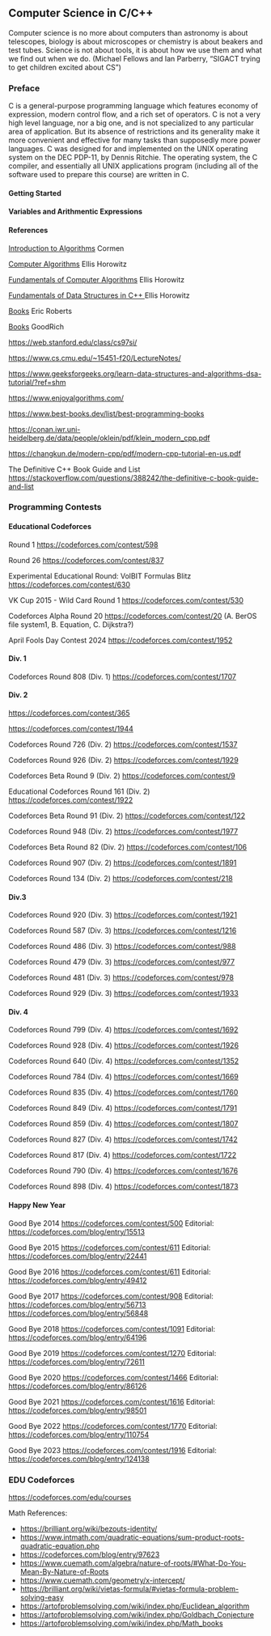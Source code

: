 ## Computer Science in C/C++

Computer science is no more about
computers than astronomy is about
telescopes, biology is about microscopes or
chemistry is about beakers and test tubes.
Science is not about tools, it is about
how we use them and what we find out
when we do. (Michael Fellows and Ian Parberry,
“SIGACT trying to get children excited about CS”)


### Preface

C is a general-purpose programming language which features economy 
of expression, modern control flow, and a rich set of operators. C is 
not a very high level language, nor a big one, and is not specialized to any 
particular area of application. But its absence of restrictions and its
generality make it more convenient and effective for many tasks than
supposedly more power languages. C was designed for and implemented on the
UNIX operating system on the DEC PDP-11, by Dennis Ritchie. The operating
system, the C compiler, and essentially all UNIX applications program (including
all of the software used to prepare this course) are written in C.

#### Getting Started

#### Variables and Arithmentic Expressions

#### References

[Introduction to Algorithms](https://canvas.projekti.info/ebooks/Introduction_to_algorithms_3rd_edition.pdf) Cormen

[Computer Algorithms](https://www.amazon.com/Ellis-Horowitz/dp/0929306414?ref_=ast_author_dp) Ellis Horowitz

[Fundamentals of Computer Algorithms](https://www.amazon.com/dp/B01FGIRFCG?ref_=ast_author_dp) Ellis Horowitz

[Fundamentals of Data Structures in C++ ](https://www.amazon.com/dp/B01FIZZFU6?ref_=ast_author_dp) Ellis Horowitz

[Books](https://cs.stanford.edu/people/eroberts/books/index.html) Eric Roberts

[Books](https://canvas.projekti.info/ebooks/Algorithm%20Design%20and%20Applications%5bA4%5d.pdf) GoodRich

https://web.stanford.edu/class/cs97si/

https://www.cs.cmu.edu/~15451-f20/LectureNotes/

https://www.geeksforgeeks.org/learn-data-structures-and-algorithms-dsa-tutorial/?ref=shm

https://www.enjoyalgorithms.com/

https://www.best-books.dev/list/best-programming-books

https://conan.iwr.uni-heidelberg.de/data/people/oklein/pdf/klein_modern_cpp.pdf

https://changkun.de/modern-cpp/pdf/modern-cpp-tutorial-en-us.pdf

The Definitive C++ Book Guide and List https://stackoverflow.com/questions/388242/the-definitive-c-book-guide-and-list


### Programming Contests

#### Educational Codeforces 

Round  1 https://codeforces.com/contest/598

Round 26 https://codeforces.com/contest/837

Experimental Educational Round: VolBIT Formulas Blitz https://codeforces.com/contest/630

VK Cup 2015 - Wild Card Round 1 https://codeforces.com/contest/530

Codeforces Alpha Round 20 https://codeforces.com/contest/20 (A. BerOS file system1, B. Equation, C. Dijkstra?)

April Fools Day Contest 2024 https://codeforces.com/contest/1952

#### Div. 1

Codeforces Round 808 (Div. 1) https://codeforces.com/contest/1707

#### Div. 2

https://codeforces.com/contest/365

https://codeforces.com/contest/1944

Codeforces Round 726 (Div. 2) https://codeforces.com/contest/1537

Codeforces Round 926 (Div. 2) https://codeforces.com/contest/1929

Codeforces Beta Round 9 (Div. 2) https://codeforces.com/contest/9

Educational Codeforces Round 161 (Div. 2) https://codeforces.com/contest/1922

Codeforces Beta Round 91 (Div. 2) https://codeforces.com/contest/122

Codeforces Round 948 (Div. 2) https://codeforces.com/contest/1977

Codeforces Beta Round 82 (Div. 2) https://codeforces.com/contest/106

Codeforces Round 907 (Div. 2) https://codeforces.com/contest/1891

Codeforces Round 134 (Div. 2) https://codeforces.com/contest/218

#### Div.3 

Codeforces Round 920 (Div. 3) https://codeforces.com/contest/1921

Codeforces Round 587 (Div. 3) https://codeforces.com/contest/1216

Codeforces Round 486 (Div. 3) https://codeforces.com/contest/988

Codeforces Round 479 (Div. 3) https://codeforces.com/contest/977

Codeforces Round 481 (Div. 3) https://codeforces.com/contest/978

Codeforces Round 929 (Div. 3) https://codeforces.com/contest/1933

#### Div. 4

Codeforces Round 799 (Div. 4) https://codeforces.com/contest/1692

Codeforces Round 928 (Div. 4) https://codeforces.com/contest/1926

Codeforces Round 640 (Div. 4) https://codeforces.com/contest/1352

Codeforces Round 784 (Div. 4) https://codeforces.com/contest/1669

Codeforces Round 835 (Div. 4) https://codeforces.com/contest/1760

Codeforces Round 849 (Div. 4) https://codeforces.com/contest/1791

Codeforces Round 859 (Div. 4) https://codeforces.com/contest/1807

Codeforces Round 827 (Div. 4) https://codeforces.com/contest/1742

Codeforces Round 817 (Div. 4) https://codeforces.com/contest/1722

Codeforces Round 790 (Div. 4) https://codeforces.com/contest/1676

Codeforces Round 898 (Div. 4) https://codeforces.com/contest/1873


####  Happy New Year

Good Bye 2014 https://codeforces.com/contest/500 Editorial: https://codeforces.com/blog/entry/15513

Good Bye 2015 https://codeforces.com/contest/611 Editorial: https://codeforces.com/blog/entry/22441

Good Bye 2016 https://codeforces.com/contest/611 Editorial: https://codeforces.com/blog/entry/49412

Good Bye 2017 https://codeforces.com/contest/908 Editorial: https://codeforces.com/blog/entry/56713 https://codeforces.com/blog/entry/56848

Good Bye 2018 https://codeforces.com/contest/1091 Editorial: https://codeforces.com/blog/entry/64196

Good Bye 2019 https://codeforces.com/contest/1270 Editorial: https://codeforces.com/blog/entry/72611
                                                  
Good Bye 2020 https://codeforces.com/contest/1466 Editorial: https://codeforces.com/blog/entry/86126

Good Bye 2021 https://codeforces.com/contest/1616  Editorial: https://codeforces.com/blog/entry/98501

Good Bye 2022 https://codeforces.com/contest/1770 Editorial: https://codeforces.com/blog/entry/110754

Good Bye 2023 https://codeforces.com/contest/1916 Editorial: https://codeforces.com/blog/entry/124138 

### EDU Codeforces
https://codeforces.com/edu/courses

Math References:

* https://brilliant.org/wiki/bezouts-identity/
* https://www.intmath.com/quadratic-equations/sum-product-roots-quadratic-equation.php
* https://codeforces.com/blog/entry/97623
* https://www.cuemath.com/algebra/nature-of-roots/#What-Do-You-Mean-By-Nature-of-Roots
* https://www.cuemath.com/geometry/x-intercept/
* https://brilliant.org/wiki/vietas-formula/#vietas-formula-problem-solving-easy
* https://artofproblemsolving.com/wiki/index.php/Euclidean_algorithm
* https://artofproblemsolving.com/wiki/index.php/Goldbach_Conjecture
* https://artofproblemsolving.com/wiki/index.php/Math_books
